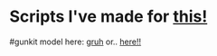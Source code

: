 # Scripts I've made for [this!](https://www.roblox.com/games/6761209900/SUFFER)

#gunkit model here: [gruh](https://create.roblox.com/store/asset/9532197485/Old-Version-Nonviewmodel-FE-Gun-Kit)
  or..
[here!!]()
